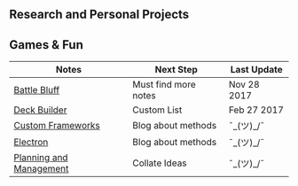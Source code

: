 <link rel="stylesheet" href="/main.css"/>

## Research and Personal Projects

## Games & Fun


|  Notes                                     |  Next Step                  |  Last Update  |
|  ----------------------------------------  |  -------------------------  |  -----------  |
|  [Battle Bluff](battle-bluff)              |  Must find more notes       |  Nov 28 2017  |
|  [Deck Builder](deck-builder)              |  Custom List                |  Feb 27 2017  |
|  [Custom Frameworks](custom-frameworks)    |  Blog about methods         |  ¯\_(ツ)_/¯   |
|  [Electron](electron-apps)                 |  Blog about methods         |  ¯\_(ツ)_/¯   |
|  [Planning and Management](planning-and-management)  |  Collate Ideas    |  ¯\_(ツ)_/¯   |


